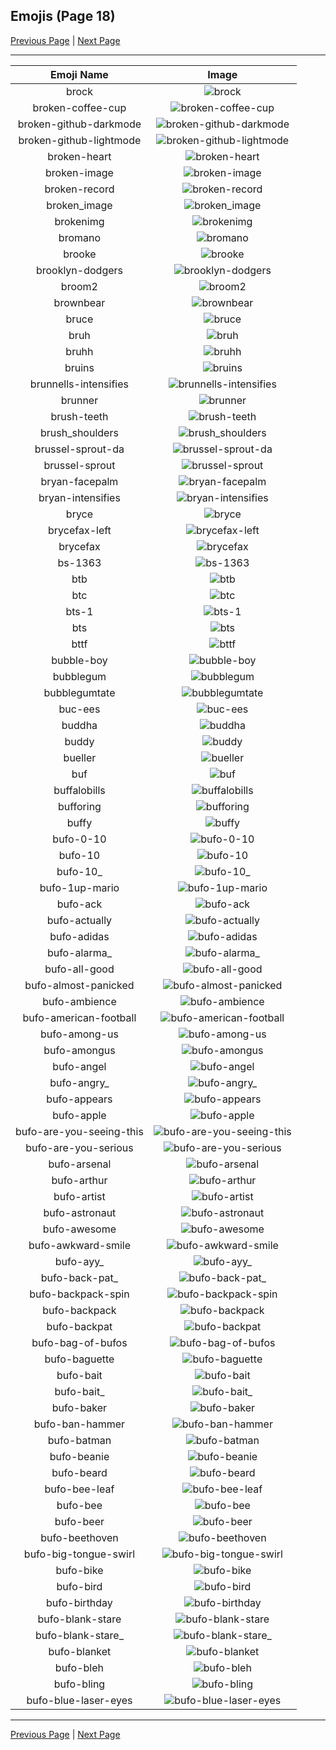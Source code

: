 
## Emojis (Page 18)

[Previous Page](/docs/hc/page-b-0017.md)
  | [Next Page](/docs/hc/page-b-0019.md)

<hr />

|Emoji Name|Image|
| :-: | :-: |
|brock| ![brock](/emojis/hc/brock.gif)|
|broken-coffee-cup| ![broken-coffee-cup](/emojis/hc/broken-coffee-cup.png)|
|broken-github-darkmode| ![broken-github-darkmode](/emojis/hc/broken-github-darkmode.png)|
|broken-github-lightmode| ![broken-github-lightmode](/emojis/hc/broken-github-lightmode.png)|
|broken-heart| ![broken-heart](/emojis/hc/broken-heart.gif)|
|broken-image| ![broken-image](/emojis/hc/broken-image.png)|
|broken-record| ![broken-record](/emojis/hc/broken-record.jpg)|
|broken_image| ![broken_image](/emojis/hc/broken_image.jpg)|
|brokenimg| ![brokenimg](/emojis/hc/brokenimg.png)|
|bromano| ![bromano](/emojis/hc/bromano.png)|
|brooke| ![brooke](/emojis/hc/brooke.png)|
|brooklyn-dodgers| ![brooklyn-dodgers](/emojis/hc/brooklyn-dodgers.png)|
|broom2| ![broom2](/emojis/hc/broom2.png)|
|brownbear| ![brownbear](/emojis/hc/brownbear.png)|
|bruce| ![bruce](/emojis/hc/bruce.png)|
|bruh| ![bruh](/emojis/hc/bruh.png)|
|bruhh| ![bruhh](/emojis/hc/bruhh.png)|
|bruins| ![bruins](/emojis/hc/bruins.png)|
|brunnells-intensifies| ![brunnells-intensifies](/emojis/hc/brunnells-intensifies.gif)|
|brunner| ![brunner](/emojis/hc/brunner.png)|
|brush-teeth| ![brush-teeth](/emojis/hc/brush-teeth.gif)|
|brush_shoulders| ![brush_shoulders](/emojis/hc/brush_shoulders.gif)|
|brussel-sprout-da| ![brussel-sprout-da](/emojis/hc/brussel-sprout-da.png)|
|brussel-sprout| ![brussel-sprout](/emojis/hc/brussel-sprout.png)|
|bryan-facepalm| ![bryan-facepalm](/emojis/hc/bryan-facepalm.png)|
|bryan-intensifies| ![bryan-intensifies](/emojis/hc/bryan-intensifies.gif)|
|bryce| ![bryce](/emojis/hc/bryce.png)|
|brycefax-left| ![brycefax-left](/emojis/hc/brycefax-left.png)|
|brycefax| ![brycefax](/emojis/hc/brycefax.png)|
|bs-1363| ![bs-1363](/emojis/hc/bs-1363.png)|
|btb| ![btb](/emojis/hc/btb.png)|
|btc| ![btc](/emojis/hc/btc.png)|
|bts-1| ![bts-1](/emojis/hc/bts-1.png)|
|bts| ![bts](/emojis/hc/bts.png)|
|bttf| ![bttf](/emojis/hc/bttf.png)|
|bubble-boy| ![bubble-boy](/emojis/hc/bubble-boy.png)|
|bubblegum| ![bubblegum](/emojis/hc/bubblegum.jpg)|
|bubblegumtate| ![bubblegumtate](/emojis/hc/bubblegumtate.png)|
|buc-ees| ![buc-ees](/emojis/hc/buc-ees.png)|
|buddha| ![buddha](/emojis/hc/buddha.png)|
|buddy| ![buddy](/emojis/hc/buddy.gif)|
|bueller| ![bueller](/emojis/hc/bueller.jpg)|
|buf| ![buf](/emojis/hc/buf.png)|
|buffalobills| ![buffalobills](/emojis/hc/buffalobills.png)|
|bufforing| ![bufforing](/emojis/hc/bufforing.gif)|
|buffy| ![buffy](/emojis/hc/buffy.gif)|
|bufo-0-10| ![bufo-0-10](/emojis/hc/bufo-0-10.png)|
|bufo-10| ![bufo-10](/emojis/hc/bufo-10.png)|
|bufo-10_| ![bufo-10_](/emojis/hc/bufo-10_.png)|
|bufo-1up-mario| ![bufo-1up-mario](/emojis/hc/bufo-1up-mario.gif)|
|bufo-ack| ![bufo-ack](/emojis/hc/bufo-ack.png)|
|bufo-actually| ![bufo-actually](/emojis/hc/bufo-actually.png)|
|bufo-adidas| ![bufo-adidas](/emojis/hc/bufo-adidas.png)|
|bufo-alarma_| ![bufo-alarma_](/emojis/hc/bufo-alarma_.gif)|
|bufo-all-good| ![bufo-all-good](/emojis/hc/bufo-all-good.png)|
|bufo-almost-panicked| ![bufo-almost-panicked](/emojis/hc/bufo-almost-panicked.png)|
|bufo-ambience| ![bufo-ambience](/emojis/hc/bufo-ambience.png)|
|bufo-american-football| ![bufo-american-football](/emojis/hc/bufo-american-football.png)|
|bufo-among-us| ![bufo-among-us](/emojis/hc/bufo-among-us.gif)|
|bufo-amongus| ![bufo-amongus](/emojis/hc/bufo-amongus.png)|
|bufo-angel| ![bufo-angel](/emojis/hc/bufo-angel.png)|
|bufo-angry_| ![bufo-angry_](/emojis/hc/bufo-angry_.gif)|
|bufo-appears| ![bufo-appears](/emojis/hc/bufo-appears.gif)|
|bufo-apple| ![bufo-apple](/emojis/hc/bufo-apple.png)|
|bufo-are-you-seeing-this| ![bufo-are-you-seeing-this](/emojis/hc/bufo-are-you-seeing-this.gif)|
|bufo-are-you-serious| ![bufo-are-you-serious](/emojis/hc/bufo-are-you-serious.png)|
|bufo-arsenal| ![bufo-arsenal](/emojis/hc/bufo-arsenal.png)|
|bufo-arthur| ![bufo-arthur](/emojis/hc/bufo-arthur.png)|
|bufo-artist| ![bufo-artist](/emojis/hc/bufo-artist.png)|
|bufo-astronaut| ![bufo-astronaut](/emojis/hc/bufo-astronaut.png)|
|bufo-awesome| ![bufo-awesome](/emojis/hc/bufo-awesome.png)|
|bufo-awkward-smile| ![bufo-awkward-smile](/emojis/hc/bufo-awkward-smile.png)|
|bufo-ayy_| ![bufo-ayy_](/emojis/hc/bufo-ayy_.png)|
|bufo-back-pat_| ![bufo-back-pat_](/emojis/hc/bufo-back-pat_.png)|
|bufo-backpack-spin| ![bufo-backpack-spin](/emojis/hc/bufo-backpack-spin.gif)|
|bufo-backpack| ![bufo-backpack](/emojis/hc/bufo-backpack.png)|
|bufo-backpat| ![bufo-backpat](/emojis/hc/bufo-backpat.png)|
|bufo-bag-of-bufos| ![bufo-bag-of-bufos](/emojis/hc/bufo-bag-of-bufos.png)|
|bufo-baguette| ![bufo-baguette](/emojis/hc/bufo-baguette.gif)|
|bufo-bait| ![bufo-bait](/emojis/hc/bufo-bait.png)|
|bufo-bait_| ![bufo-bait_](/emojis/hc/bufo-bait_.png)|
|bufo-baker| ![bufo-baker](/emojis/hc/bufo-baker.png)|
|bufo-ban-hammer| ![bufo-ban-hammer](/emojis/hc/bufo-ban-hammer.gif)|
|bufo-batman| ![bufo-batman](/emojis/hc/bufo-batman.png)|
|bufo-beanie| ![bufo-beanie](/emojis/hc/bufo-beanie.png)|
|bufo-beard| ![bufo-beard](/emojis/hc/bufo-beard.png)|
|bufo-bee-leaf| ![bufo-bee-leaf](/emojis/hc/bufo-bee-leaf.png)|
|bufo-bee| ![bufo-bee](/emojis/hc/bufo-bee.png)|
|bufo-beer| ![bufo-beer](/emojis/hc/bufo-beer.png)|
|bufo-beethoven| ![bufo-beethoven](/emojis/hc/bufo-beethoven.png)|
|bufo-big-tongue-swirl| ![bufo-big-tongue-swirl](/emojis/hc/bufo-big-tongue-swirl.gif)|
|bufo-bike| ![bufo-bike](/emojis/hc/bufo-bike.png)|
|bufo-bird| ![bufo-bird](/emojis/hc/bufo-bird.png)|
|bufo-birthday| ![bufo-birthday](/emojis/hc/bufo-birthday.png)|
|bufo-blank-stare| ![bufo-blank-stare](/emojis/hc/bufo-blank-stare.png)|
|bufo-blank-stare_| ![bufo-blank-stare_](/emojis/hc/bufo-blank-stare_.png)|
|bufo-blanket| ![bufo-blanket](/emojis/hc/bufo-blanket.png)|
|bufo-bleh| ![bufo-bleh](/emojis/hc/bufo-bleh.png)|
|bufo-bling| ![bufo-bling](/emojis/hc/bufo-bling.png)|
|bufo-blue-laser-eyes| ![bufo-blue-laser-eyes](/emojis/hc/bufo-blue-laser-eyes.gif)|

<hr/>

[Previous Page](/docs/hc/page-b-0017.md)
  | [Next Page](/docs/hc/page-b-0019.md)